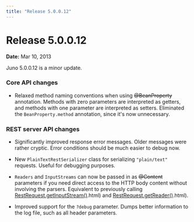 ```yaml
---
title: "Release 5.0.0.12"
---
```


# Release 5.0.0.12

**Date:** Mar 10, 2013

Juno 5.0.0.12 is a minor update.

### Core API changes

- Relaxed method naming conventions when using ~~@BeanProperty~~ annotation.
  Methods with zero parameters are interpreted as getters, and methods with one parameter are interpreted as setters.
  Eliminated the `BeanProperty.method` annotation, since it's now unnecessary.

### REST server API changes

- Significantly improved response error messages.
  Older messages were rather cryptic.
  Error conditions should be much easier to debug now.

- New `PlainTextRestSerializer` class for serializing `"plain/text"` requests.
  Useful for debugging purposes.

- `Readers` and `InputStreams` can now be passed in as ~~@Content~~ parameters if you need direct access to the HTTP
  body content without involving the parsers.
  Equivalent to previously calling <a href="/site/apidocs/org/apache/juneau/rest/RestRequest.html#getInputStream()" target="_blank">RestRequest.getInputStream()</a>.html)
  and <a href="/site/apidocs/org/apache/juneau/rest/RestRequest.html#getReader()" target="_blank">RestRequest.getReader()</a>.html).

- Improved support for the `?debug` parameter.
  Dumps better information to the log file, such as all header parameters.